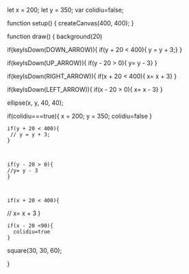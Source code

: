let x = 200;
let y = 350;
var colidiu=false;

function setup() {
  createCanvas(400, 400);
}

function draw() {
  background(20)
  
  if(keyIsDown(DOWN_ARROW)){
    if(y + 20 < 400){
      y = y + 3;}
  }
  
  if(keyIsDown(UP_ARROW)){
    if(y - 20 > 0){
    y= y - 3}
  }
  
  if(keyIsDown(RIGHT_ARROW)){
    if(x + 20 < 400){
    x= x + 3}
  }
  
  if(keyIsDown(LEFT_ARROW)){
    if(x - 20 > 0){
    x= x - 3}
  }
  
  ellipse(x, y, 40, 40);
  
  if(colidiu===true){
     x = 200;
    y = 350;
    colidiu=false
  }
   
    if(y + 20 < 400){
     // y = y + 3;
    }
  
  
  
    if(y - 20 > 0){
    //y= y - 3
    }
  
  

    if(x + 20 < 400){
   // x= x + 3
    }

  

    if(x - 20 <90){
      colidiu=true
    }
  
  
  square(30, 30, 60);

}
